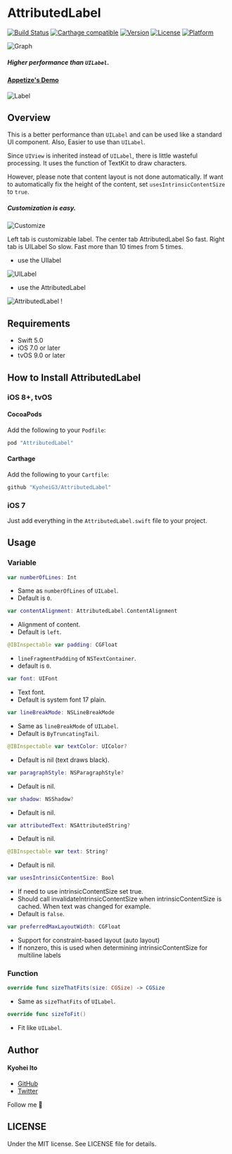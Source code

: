 # AttributedLabel

[![Build Status](https://travis-ci.org/KyoheiG3/AttributedLabel.svg?branch=master)](https://travis-ci.org/KyoheiG3/AttributedLabel)
[![Carthage compatible](https://img.shields.io/badge/Carthage-compatible-4BC51D.svg?style=flat)](https://github.com/Carthage/Carthage)
[![Version](https://img.shields.io/cocoapods/v/AttributedLabel.svg?style=flat)](http://cocoadocs.org/docsets/AttributedLabel)
[![License](https://img.shields.io/cocoapods/l/AttributedLabel.svg?style=flat)](http://cocoadocs.org/docsets/AttributedLabel)
[![Platform](https://img.shields.io/cocoapods/p/AttributedLabel.svg?style=flat)](http://cocoadocs.org/docsets/AttributedLabel)

![Graph](https://user-images.githubusercontent.com/5707132/33195812-1a93b3ac-d11e-11e7-89de-f5b5d21ac4a8.png)

##### Higher performance than `UILabel`.

#### [Appetize's Demo](https://appetize.io/app/7q459fyg56828caye3ucdntqp0)

![Label](https://user-images.githubusercontent.com/5707132/33195811-182c5128-d11e-11e7-8945-0c4244429e19.gif)

## Overview

This is a better performance than `UILabel` and can be used like a standard UI component.
Also, Easier to use than `UILabel`.

Since `UIView` is inherited instead of `UILabel`, there is little wasteful processing.
It uses the function of TextKit to draw characters.

However, please note that content layout is not done automatically.
If want to automatically fix the height of the content, set `usesIntrinsicContentSize` to `true`.

##### Customization is easy.

![Customize](https://user-images.githubusercontent.com/5707132/33195810-159c27bc-d11e-11e7-9a8b-45c9c20567fd.gif)

Left tab is customizable label. The center tab AttributedLabel So fast. Right tab is UILabel So slow. Fast more than 10 times from 5 times.

- use the UIlabel

![UILabel](https://user-images.githubusercontent.com/5707132/33195814-1d55f622-d11e-11e7-8e8a-71ac9bc72375.png)

- use the AttributedLabel

![AttributedLabel](https://user-images.githubusercontent.com/5707132/33195809-138ddda8-d11e-11e7-80fe-1ee33441d4b8.png)
!
## Requirements

- Swift 5.0
- iOS 7.0 or later
- tvOS 9.0 or later

## How to Install AttributedLabel

### iOS 8+, tvOS

#### CocoaPods

Add the following to your `Podfile`:

```Ruby
pod "AttributedLabel"
```

#### Carthage

Add the following to your `Cartfile`:

```Ruby
github "KyoheiG3/AttributedLabel"
```

### iOS 7

Just add everything in the `AttributedLabel.swift` file to your project.

## Usage

### Variable

```swift
var numberOfLines: Int
```
- Same as `numberOfLines` of `UILabel`.
- Default is `0`.

```swift
var contentAlignment: AttributedLabel.ContentAlignment
```
- Alignment of content.
- Default is `left`.

```swift
@IBInspectable var padding: CGFloat
```
- `lineFragmentPadding` of `NSTextContainer`.
- default is `0`.

```swift
var font: UIFont
```
- Text font.
- Default is system font 17 plain.

```swift
var lineBreakMode: NSLineBreakMode
```
- Same as `lineBreakMode` of `UILabel`.
- Default is `ByTruncatingTail`.

```swift
@IBInspectable var textColor: UIColor?
```
- Default is nil (text draws black).

```swift
var paragraphStyle: NSParagraphStyle?
```
- Default is nil.

```swift
var shadow: NSShadow?
```
- Default is nil.

```swift
var attributedText: NSAttributedString?
```
- Default is nil.

```swift
@IBInspectable var text: String?
```
- Default is nil.

```swift
var usesIntrinsicContentSize: Bool
```
- If need to use intrinsicContentSize set true.
- Should call invalidateIntrinsicContentSize when intrinsicContentSize is cached. When text was changed for example.
- Default is `false`.

```swift
var preferredMaxLayoutWidth: CGFloat
```
- Support for constraint-based layout (auto layout)
- If nonzero, this is used when determining intrinsicContentSize for multiline labels

### Function

```swift
override func sizeThatFits(size: CGSize) -> CGSize
```
- Same as `sizeThatFits` of `UILabel`.

```swift
override func sizeToFit()
```
- Fit like `UILabel`.

## Author

#### Kyohei Ito

- [GitHub](https://github.com/kyoheig3)
- [Twitter](https://twitter.com/kyoheig3)

Follow me 🎉

## LICENSE

Under the MIT license. See LICENSE file for details.
